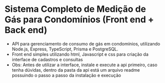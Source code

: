 # Sistema Completo de Medição de Gás para Condomínios (Front end + Back end)

 - API para gerenciamento de consumo de gás em condomínios, utilizando Node.js, Express, TypeScript, Prisma e PostgreSQL.
 - Front end simples utilizando html, Javascript e css para criação da interface de cadastros e consultas
 - Obs: Antes de utilizar a interface, instale e execute a api primeiro, caso tenha dúvidas, dentro da pasta da api está um arquivo readme possuindo o passo a passo da instalação e execução
